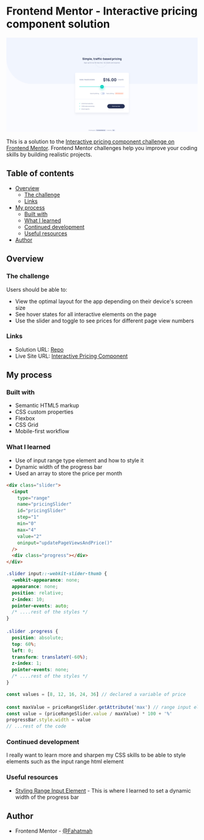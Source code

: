 # Frontend Mentor - Interactive pricing component solution

![](screenshot.png)

This is a solution to the
[Interactive pricing component challenge on Frontend Mentor](https://www.frontendmentor.io/challenges/interactive-pricing-component-t0m8PIyY8).
Frontend Mentor challenges help you improve your coding skills by building
realistic projects.

## Table of contents

- [Overview](#overview)
  - [The challenge](#the-challenge)
  - [Links](#links)
- [My process](#my-process)
  - [Built with](#built-with)
  - [What I learned](#what-i-learned)
  - [Continued development](#continued-development)
  - [Useful resources](#useful-resources)
- [Author](#author)

## Overview

### The challenge

Users should be able to:

- View the optimal layout for the app depending on their device's screen size
- See hover states for all interactive elements on the page
- Use the slider and toggle to see prices for different page view numbers

### Links

- Solution URL:
  [Repo](https://github.com/Fahatmah/front-end-mentor-challenges/tree/main/interactive-pricing-component)
- Live Site URL:
  [Interactive Pricing Component](https://fahatmah.github.io/front-end-mentor-challenges/interactive-pricing-component/)

## My process

### Built with

- Semantic HTML5 markup
- CSS custom properties
- Flexbox
- CSS Grid
- Mobile-first workflow

### What I learned

- Use of input range type element and how to style it
- Dynamic width of the progress bar
- Used an array to store the price per month

```html
<div class="slider">
  <input
    type="range"
    name="pricingSlider"
    id="pricingSlider"
    step="1"
    min="0"
    max="4"
    value="2"
    oninput="updatePageViewsAndPrice()"
  />
  <div class="progress"></div>
</div>
```

```css
.slider input::-webkit-slider-thumb {
  -webkit-appearance: none;
  appearance: none;
  position: relative;
  z-index: 10;
  pointer-events: auto;
  /* ....rest of the styles */
}

.slider .progress {
  position: absolute;
  top: 60%;
  left: 0;
  transform: translateY(-60%);
  z-index: 1;
  pointer-events: none;
  /* ....rest of the styles */
}
```

```js
const values = [8, 12, 16, 24, 36] // declared a variable of price

const maxValue = priceRangeSlider.getAttribute('max') // range input element max attr
const value = (priceRangeSlider.value / maxValue) * 100 + '%'
progressBar.style.width = value
// ...rest of the code
```

### Continued development
I really want to learn more and sharpen my CSS skills to be able to style elements such as the input range html element

### Useful resources

- [Styling Range Input Element](https://youtu.be/0oePYYXBmm0?si=YfXbdIpjOE9p26tA) - This is where I learned to set a dynamic width of the progress bar

## Author

- Frontend Mentor -
  [@Fahatmah](https://www.frontendmentor.io/profile/Fahatmah)
